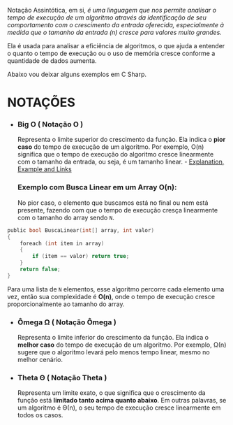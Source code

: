 Notação Assintótica, em si, *é uma linguagem que nos permite analisar o tempo de execução de um algoritmo através da identificação de seu comportamento com o crescimento da entrada oferecida, especialmente à medida que o tamanho da entrada (n) cresce para valores muito grandes.*

Ela é usada para analisar a eficiência de algoritmos, o que ajuda a entender o quanto o tempo de execução ou o uso de memória cresce conforme a quantidade de dados aumenta.

Abaixo vou deixar alguns exemplos em C Sharp.

# **NOTAÇÕES**

- ### **Big O ( Notação O )**
	Representa o limite superior do crescimento da função. Ela indica o **pior caso** do tempo de execução de um algoritmo. Por exemplo, O(n) significa que o tempo de execução do algoritmo cresce linearmente com o tamanho da entrada, ou seja, é um tamanho linear. - [Explanation, Example and Links](Explanation,%20Example%20and%20Links.md)
	
	### Exemplo com Busca Linear em um Array O(n):
	No pior caso, o elemento que buscamos está no final ou nem está presente, fazendo com que o tempo de execução cresça linearmente com o tamanho do array sendo `N`.

```c sharp
public bool BuscaLinear(int[] array, int valor) 
{ 
	foreach (int item in array) 
	{ 
		if (item == valor) return true; 
	} 
	return false; 
}
```

Para uma lista de `N` elementos, esse algoritmo percorre cada elemento uma vez, então sua complexidade é **O(n)**, onde o tempo de execução cresce proporcionalmente ao tamanho do array.

- ### **Ômega Ω ( Notação Ômega )**
	Representa o limite inferior do crescimento da função. Ela indica o **melhor caso** do tempo de execução de um algoritmo. Por exemplo, Ω(n) sugere que o algoritmo levará pelo menos tempo linear, mesmo no melhor cenário.

- ### **Theta Θ ( Notação Theta )**
	Representa um limite exato, o que significa que o crescimento da função está **limitado tanto acima quanto abaixo**. Em outras palavras, se um algoritmo é Θ(n), o seu tempo de execução cresce linearmente em todos os casos.